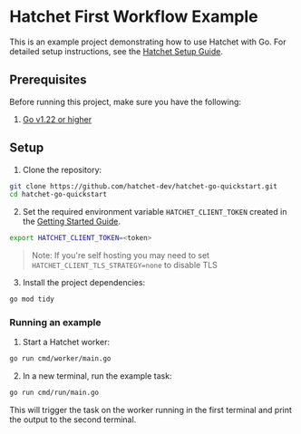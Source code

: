 # Hatchet First Workflow Example

This is an example project demonstrating how to use Hatchet with Go. For detailed setup instructions, see the [Hatchet Setup Guide](https://docs.hatchet.run/home/setup).

## Prerequisites

Before running this project, make sure you have the following:

1. [Go v1.22 or higher](https://go.dev/doc/install)

## Setup

1. Clone the repository:

```bash
git clone https://github.com/hatchet-dev/hatchet-go-quickstart.git
cd hatchet-go-quickstart
```

2. Set the required environment variable `HATCHET_CLIENT_TOKEN` created in the [Getting Started Guide](https://docs.hatchet.run/home/hatchet-cloud-quickstart).

```bash
export HATCHET_CLIENT_TOKEN=<token>
```

> Note: If you're self hosting you may need to set `HATCHET_CLIENT_TLS_STRATEGY=none` to disable TLS

3. Install the project dependencies:

```bash
go mod tidy
```

### Running an example

1. Start a Hatchet worker:

```bash
go run cmd/worker/main.go
```

2. In a new terminal, run the example task:

```bash
go run cmd/run/main.go
```

This will trigger the task on the worker running in the first terminal and print the output to the second terminal.